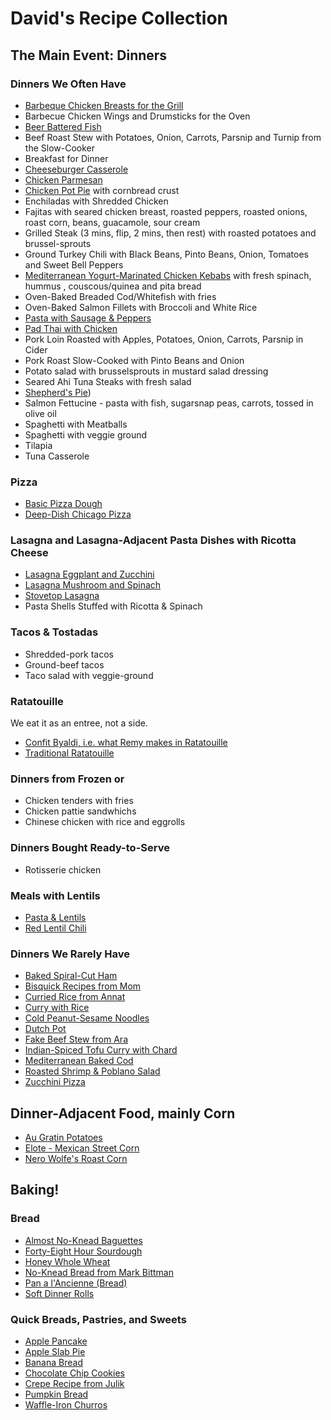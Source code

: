 # David's Recipe Collection

## The Main Event: Dinners

### Dinners We Often Have

- [Barbeque Chicken Breasts for the Grill](./recipes/barbeque_chicken.md)
- Barbecue Chicken Wings and Drumsticks for the Oven
- [Beer Battered Fish](./recipes/beer_battered_fish.md)
- Beef Roast Stew with Potatoes, Onion, Carrots, Parsnip and Turnip from the Slow-Cooker
- Breakfast for Dinner
- [Cheeseburger Casserole](./recipes/cheeseburger_casserole.md)
- [Chicken Parmesan](./recipes/chicken_parmesan.md)
- [Chicken Pot Pie](./recipes/chicken_pot_pie.md) with cornbread crust
- Enchiladas with Shredded Chicken
- Fajitas with seared chicken breast, roasted peppers, roasted onions, roast corn, beans, guacamole, sour cream
- Grilled Steak (3 mins, flip, 2 mins, then rest) with roasted potatoes and brussel-sprouts 
- Ground Turkey Chili with Black Beans, Pinto Beans, Onion, Tomatoes and Sweet Bell Peppers
- [Mediterranean Yogurt-Marinated Chicken Kebabs](./recipes/mediterrean_yogurt-marinade_chicken.md) with fresh spinach, hummus , couscous/quinea and pita bread
- Oven-Baked Breaded Cod/Whitefish with fries
- Oven-Baked Salmon Fillets with Broccoli and White Rice
- [Pasta with Sausage & Peppers](./recipes/pasta_with_sausage_peppers.md)
- [Pad Thai with Chicken](./recipes/padthai_recipe_from_bag.md)
- Pork Loin Roasted with Apples, Potatoes, Onion, Carrots, Parsnip in Cider 
- Pork Roast Slow-Cooked with Pinto Beans and Onion
- Potato salad with brusselsprouts in mustard salad dressing 
- Seared Ahi Tuna Steaks with fresh salad
- [Shepherd's Pie](./recipes/shepherd's_pie.md))
- Salmon Fettucine - pasta with fish, sugarsnap peas, carrots, tossed in olive oil
- Spaghetti with Meatballs
- Spaghetti with veggie ground 
- Tilapia
- Tuna Casserole 

### Pizza

- [Basic Pizza Dough](./recipes/basic_pizza_dough.md)
- [Deep-Dish Chicago Pizza](./recipes/deep-dish_Chicago_pizza.md)

### Lasagna and Lasagna-Adjacent Pasta Dishes with Ricotta Cheese

- [Lasagna Eggplant and Zucchini](./recipes/lasagna_eggplant_and_zucchini.md)
- [Lasagna Mushroom and Spinach](./recipes/lasagna_mushroom_and_spinach.md)
- [Stovetop Lasagna](./recipes/stovetop_lasagna.md)
- Pasta Shells Stuffed with Ricotta & Spinach

### Tacos & Tostadas

- Shredded-pork tacos
- Ground-beef tacos 
- Taco salad with veggie-ground

### Ratatouille

We eat it as an entree, not a side.

- [Confit Byaldi, i.e. what Remy makes in Ratatouille](./recipes/confit_byaldi.md)
- [Traditional Ratatouille](./recipes/traditional_ratatouille.md)

### Dinners from Frozen or 

- Chicken tenders with fries
- Chicken pattie sandwhichs 
- Chinese chicken with rice and eggrolls

### Dinners Bought Ready-to-Serve 

- Rotisserie chicken 

### Meals with Lentils
- [Pasta & Lentils](./recipes/pasta_&_lentils.md)
- [Red Lentil Chili](./recipes/red_lentil_chili_from_Wash_Post.md)

### Dinners We Rarely Have

- [Baked Spiral-Cut Ham](./recipes/baked_spiral-cut_ham.md)
- [Bisquick Recipes from Mom](./recipes/bisquick_recipes_from_mom.md)
- [Curried Rice from Annat](./recipes/curried_rice_from_annat.md)
- [Curry with Rice](./recipes/curry_with_rice.md)
- [Cold Peanut-Sesame Noodles](./recipes/cold_peanut-sesame_noodles.md)
- [Dutch Pot](./recipes/dutch_pot.md)
- [Fake Beef Stew from Ara](./recipes/fake_beef_stew_from_ara.md)
- [Indian-Spiced Tofu Curry with Chard](./recipes/indian-spiced_tofu_curry_with_chard.md)
- [Mediterranean Baked Cod](./recipes/mediterranean_baked_cod.md)
- [Roasted Shrimp & Poblano Salad](./recipes/roasted_shrimp_&_poblano_salad.md)
- [Zucchini Pizza](./recipes/zuchinni_pizza.md)

## Dinner-Adjacent Food, mainly Corn

- [Au Gratin Potatoes](./recipes/au_gratin_potatoes.md)
- [Elote - Mexican Street Corn](./recipes/elote_mexican_street_corn.md)
- [Nero Wolfe's Roast Corn](./recipes/nero_wolfe's_roast_corn.md)

## Baking!

### Bread

- [Almost No-Knead Baguettes](./recipes/almost_no-knead_baguettes.md)
- [Forty-Eight Hour Sourdough](./recipes/forty-eight_hour_sourdough.md)
- [Honey Whole Wheat](./recipes/honey_whole_wheat.md)
- [No-Knead Bread from Mark Bittman](./recipes/no-knead_bread_from_mark_bittman.md)
- [Pan a l'Ancienne (Bread)](<./recipes/pan_a_l'ancienne_(bread).md>)
- [Soft Dinner Rolls](./recipes/soft_dinner_rolls.md)

### Quick Breads, Pastries, and Sweets

- [Apple Pancake](./recipes/apple_pancake.md)
- [Apple Slab Pie](./recipes/apple_slab_pie.md)
- [Banana Bread](./recipes/banana_bread.md)
- [Chocolate Chip Cookies](./recipes/chocolate_chip_cookies.md)
- [Crepe Recipe from Julik](./recipes/crepes_recipe_from_julik.md)
- [Pumpkin Bread](./recipes/pumpkin_bread.md)
- [Waffle-Iron Churros](./recipes/waffle-iron_churros.md)

